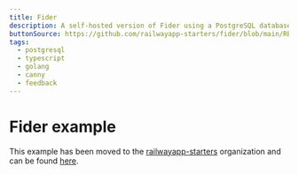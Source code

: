 ```yaml
---
title: Fider
description: A self-hosted version of Fider using a PostgreSQL database
buttonSource: https://github.com/railwayapp-starters/fider/blob/main/README.md
tags:
  - postgresql
  - typescript
  - golang
  - canny
  - feedback
---
```


# Fider example

This example has been moved to the [railwayapp-starters](https://github.com/railwayapp-starters) organization and can be found [here](https://github.com/railwayapp-starters/fider).
